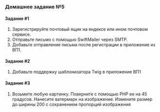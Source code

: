 ### Домашнее задание №5
#### Задание #1
1. Зарегистрируйте почтовый ящик на яндексе или ином почтовом сервисе.
2. Отправьте письмо с помощью SwiftMailer через SMTP.
3. Добавьте отправление письма после регистрации в приложение из ВП1.
#### Задание #2
1. Добавьте поддержку шаблонизатора Twig в приложение ВП1
#### Задание #3
1. Возьмите любую картинку. Поверните с помощью PHP ее на 45 градусов. Нанесите ватермарк на изображение. Измените размер до ширины 200 с сохранением пропорций изображения
